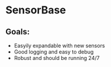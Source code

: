 # SensorBase
## Goals:
- Easyily expandable with new sensors
- Good logging and easy to debug
- Robust and should be running 24/7
